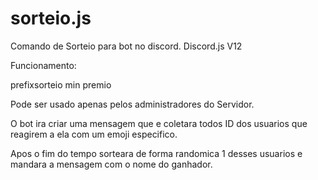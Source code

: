 # sorteio.js
Comando de Sorteio para bot no discord. Discord.js V12

Funcionamento:

prefixsorteio min premio

Pode ser usado apenas pelos administradores do Servidor. 

O bot ira criar uma mensagem que e coletara todos ID dos usuarios que reagirem a ela com um emoji especifico.

Apos o fim do tempo sorteara de forma randomica 1 desses usuarios e mandara a mensagem com o nome do ganhador.

